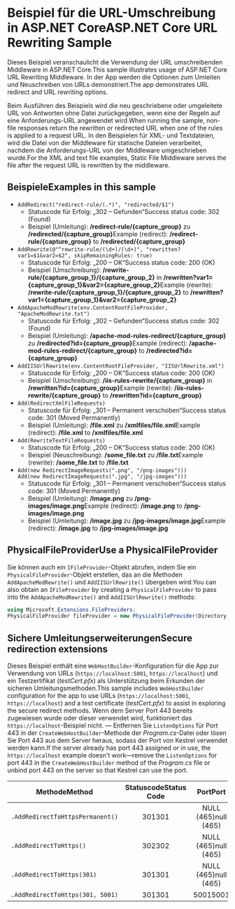 # <a name="aspnet-core-url-rewriting-sample"></a><span data-ttu-id="34eca-101">Beispiel für die URL-Umschreibung in ASP.NET Core</span><span class="sxs-lookup"><span data-stu-id="34eca-101">ASP.NET Core URL Rewriting Sample</span></span>

<span data-ttu-id="34eca-102">Dieses Beispiel veranschaulicht die Verwendung der URL umschreibenden Middleware in ASP.NET Core.</span><span class="sxs-lookup"><span data-stu-id="34eca-102">This sample illustrates usage of ASP.NET Core URL Rewriting Middleware.</span></span> <span data-ttu-id="34eca-103">In der App werden die Optionen zum Umleiten und Neuschreiben von URLs demonstriert.</span><span class="sxs-lookup"><span data-stu-id="34eca-103">The app demonstrates URL redirect and URL rewriting options.</span></span>

<span data-ttu-id="34eca-104">Beim Ausführen des Beispiels wird die neu geschriebene oder umgeleitete URL von Antworten ohne Datei zurückgegeben, wenn eine der Regeln auf eine Anforderungs-URL angewendet wird.</span><span class="sxs-lookup"><span data-stu-id="34eca-104">When running the sample, non-file responses return the rewritten or redirected URL when one of the rules is applied to a request URL.</span></span> <span data-ttu-id="34eca-105">In den Beispielen für XML- und Textdateien, wird die Datei von der Middleware für statische Dateien verarbeitet, nachdem die Anforderungs-URL von der Middleware umgeschrieben wurde.</span><span class="sxs-lookup"><span data-stu-id="34eca-105">For the XML and text file examples, Static File Middleware serves the file after the request URL is rewritten by the middleware.</span></span>

## <a name="examples-in-this-sample"></a><span data-ttu-id="34eca-106">Beispiele</span><span class="sxs-lookup"><span data-stu-id="34eca-106">Examples in this sample</span></span>

* `AddRedirect("redirect-rule/(.*)", "redirected/$1")`
  - <span data-ttu-id="34eca-107">Statuscode für Erfolg: „302 – Gefunden“</span><span class="sxs-lookup"><span data-stu-id="34eca-107">Success status code: 302 (Found)</span></span>
  - <span data-ttu-id="34eca-108">Beispiel (Umleitung): **/redirect-rule/{capture_group}** zu **/redirected/{capture_group}**</span><span class="sxs-lookup"><span data-stu-id="34eca-108">Example (redirect): **/redirect-rule/{capture_group}** to **/redirected/{capture_group}**</span></span>
* `AddRewrite(@"^rewrite-rule/(\d+)/(\d+)", "rewritten?var1=$1&var2=$2", skipRemainingRules: true)`
  - <span data-ttu-id="34eca-109">Statuscode für Erfolg: „200 – OK“</span><span class="sxs-lookup"><span data-stu-id="34eca-109">Success status code: 200 (OK)</span></span>
  - <span data-ttu-id="34eca-110">Beispiel (Umschreibung): **/rewrite-rule/{capture_group_1}/{capture_group_2}** in **/rewritten?var1={capture_group_1}&var2={capture_group_2}**</span><span class="sxs-lookup"><span data-stu-id="34eca-110">Example (rewrite): **/rewrite-rule/{capture_group_1}/{capture_group_2}** to **/rewritten?var1={capture_group_1}&var2={capture_group_2}**</span></span>
* `AddApacheModRewrite(env.ContentRootFileProvider, "ApacheModRewrite.txt")`
  - <span data-ttu-id="34eca-111">Statuscode für Erfolg: „302 – Gefunden“</span><span class="sxs-lookup"><span data-stu-id="34eca-111">Success status code: 302 (Found)</span></span>
  - <span data-ttu-id="34eca-112">Beispiel (Umleitung): **/apache-mod-rules-redirect/{capture_group}** zu **/redirected?id={capture_group}**</span><span class="sxs-lookup"><span data-stu-id="34eca-112">Example (redirect): **/apache-mod-rules-redirect/{capture_group}** to **/redirected?id={capture_group}**</span></span>
* `AddIISUrlRewrite(env.ContentRootFileProvider, "IISUrlRewrite.xml")`
  - <span data-ttu-id="34eca-113">Statuscode für Erfolg: „200 – OK“</span><span class="sxs-lookup"><span data-stu-id="34eca-113">Success status code: 200 (OK)</span></span>
  - <span data-ttu-id="34eca-114">Beispiel (Umschreibung): **/iis-rules-rewrite/{capture_group}** in **/rewritten?id={capture_group}**</span><span class="sxs-lookup"><span data-stu-id="34eca-114">Example (rewrite): **/iis-rules-rewrite/{capture_group}** to **/rewritten?id={capture_group}**</span></span>
* `Add(RedirectXmlFileRequests)`
  - <span data-ttu-id="34eca-115">Statuscode für Erfolg: „301 – Permanent verschoben“</span><span class="sxs-lookup"><span data-stu-id="34eca-115">Success status code: 301 (Moved Permanently)</span></span>
  - <span data-ttu-id="34eca-116">Beispiel (Umleitung): **/file.xml** zu **/xmlfiles/file.xml**</span><span class="sxs-lookup"><span data-stu-id="34eca-116">Example (redirect): **/file.xml** to **/xmlfiles/file.xml**</span></span>
* `Add(RewriteTextFileRequests)`
  - <span data-ttu-id="34eca-117">Statuscode für Erfolg: „200 – OK“</span><span class="sxs-lookup"><span data-stu-id="34eca-117">Success status code: 200 (OK)</span></span>
  - <span data-ttu-id="34eca-118">Beispiel (Neuschreibung): **/some_file.txt** zu **/file.txt**</span><span class="sxs-lookup"><span data-stu-id="34eca-118">Example (rewrite): **/some_file.txt** to **/file.txt**</span></span>
* `Add(new RedirectImageRequests(".png", "/png-images")))`<br>`Add(new RedirectImageRequests(".jpg", "/jpg-images")))`
  - <span data-ttu-id="34eca-119">Statuscode für Erfolg: „301 – Permanent verschoben“</span><span class="sxs-lookup"><span data-stu-id="34eca-119">Success status code: 301 (Moved Permanently)</span></span>
  - <span data-ttu-id="34eca-120">Beispiel (Umleitung): **/image.png** zu **/png-images/image.png**</span><span class="sxs-lookup"><span data-stu-id="34eca-120">Example (redirect): **/image.png** to **/png-images/image.png**</span></span>
  - <span data-ttu-id="34eca-121">Beispiel (Umleitung): **/image.jpg** zu **/jpg-images/image.jpg**</span><span class="sxs-lookup"><span data-stu-id="34eca-121">Example (redirect): **/image.jpg** to **/jpg-images/image.jpg**</span></span>

## <a name="use-a-physicalfileprovider"></a><span data-ttu-id="34eca-122">PhysicalFileProvider</span><span class="sxs-lookup"><span data-stu-id="34eca-122">Use a PhysicalFileProvider</span></span>

<span data-ttu-id="34eca-123">Sie können auch ein `IFileProvider`-Objekt abrufen, indem Sie ein `PhysicalFileProvider`-Objekt erstellen, das an die Methoden `AddApacheModRewrite()` und `AddIISUrlRewrite()` übergeben wird:</span><span class="sxs-lookup"><span data-stu-id="34eca-123">You can also obtain an `IFileProvider` by creating a `PhysicalFileProvider` to pass into the `AddApacheModRewrite()` and `AddIISUrlRewrite()` methods:</span></span>

```csharp
using Microsoft.Extensions.FileProviders;
PhysicalFileProvider fileProvider = new PhysicalFileProvider(Directory.GetCurrentDirectory());
```

## <a name="secure-redirection-extensions"></a><span data-ttu-id="34eca-124">Sichere Umleitungserweiterungen</span><span class="sxs-lookup"><span data-stu-id="34eca-124">Secure redirection extensions</span></span>

<span data-ttu-id="34eca-125">Dieses Beispiel enthält eine `WebHostBuilder`-Konfiguration für die App zur Verwendung von URLs (`https://localhost:5001`, `https://localhost`) und ein Testzertifikat (*testCert.pfx*) als Unterstützung beim Erkunden der sicheren Umleitungsmethoden.</span><span class="sxs-lookup"><span data-stu-id="34eca-125">This sample includes `WebHostBuilder` configuration for the app to use URLs (`https://localhost:5001`, `https://localhost`) and a test certificate (*testCert.pfx*) to assist in exploring the secure redirect methods.</span></span> <span data-ttu-id="34eca-126">Wenn dem Server Port 443 bereits zugewiesen wurde oder dieser verwendet wird, funktioniert das `https://localhost`-Beispiel nicht. &mdash; Entfernen Sie `ListenOptions` für Port 443 in der `CreateWebHostBuilder`-Methode der *Program.cs*-Datei oder lösen Sie Port 443 aus dem Server heraus, sodass der Port von Kestrel verwendet werden kann.</span><span class="sxs-lookup"><span data-stu-id="34eca-126">If the server already has port 443 assigned or in use, the `https://localhost` example doesn't work&mdash;remove the `ListenOptions` for port 443 in the `CreateWebHostBuilder` method of the *Program.cs* file or unbind port 443 on the server so that Kestrel can use the port.</span></span>

| <span data-ttu-id="34eca-127">Methode</span><span class="sxs-lookup"><span data-stu-id="34eca-127">Method</span></span>                           | <span data-ttu-id="34eca-128">Statuscode</span><span class="sxs-lookup"><span data-stu-id="34eca-128">Status Code</span></span> |    <span data-ttu-id="34eca-129">Port</span><span class="sxs-lookup"><span data-stu-id="34eca-129">Port</span></span>    |
| -------------------------------- | :---------: | :--------: |
| `.AddRedirectToHttpsPermanent()` |     <span data-ttu-id="34eca-130">301</span><span class="sxs-lookup"><span data-stu-id="34eca-130">301</span></span>     | <span data-ttu-id="34eca-131">NULL (465)</span><span class="sxs-lookup"><span data-stu-id="34eca-131">null (465)</span></span> |
| `.AddRedirectToHttps()`          |     <span data-ttu-id="34eca-132">302</span><span class="sxs-lookup"><span data-stu-id="34eca-132">302</span></span>     | <span data-ttu-id="34eca-133">NULL (465)</span><span class="sxs-lookup"><span data-stu-id="34eca-133">null (465)</span></span> |
| `.AddRedirectToHttps(301)`       |     <span data-ttu-id="34eca-134">301</span><span class="sxs-lookup"><span data-stu-id="34eca-134">301</span></span>     | <span data-ttu-id="34eca-135">NULL (465)</span><span class="sxs-lookup"><span data-stu-id="34eca-135">null (465)</span></span> |
| `.AddRedirectToHttps(301, 5001)` |     <span data-ttu-id="34eca-136">301</span><span class="sxs-lookup"><span data-stu-id="34eca-136">301</span></span>     |    <span data-ttu-id="34eca-137">5001</span><span class="sxs-lookup"><span data-stu-id="34eca-137">5001</span></span>    |

